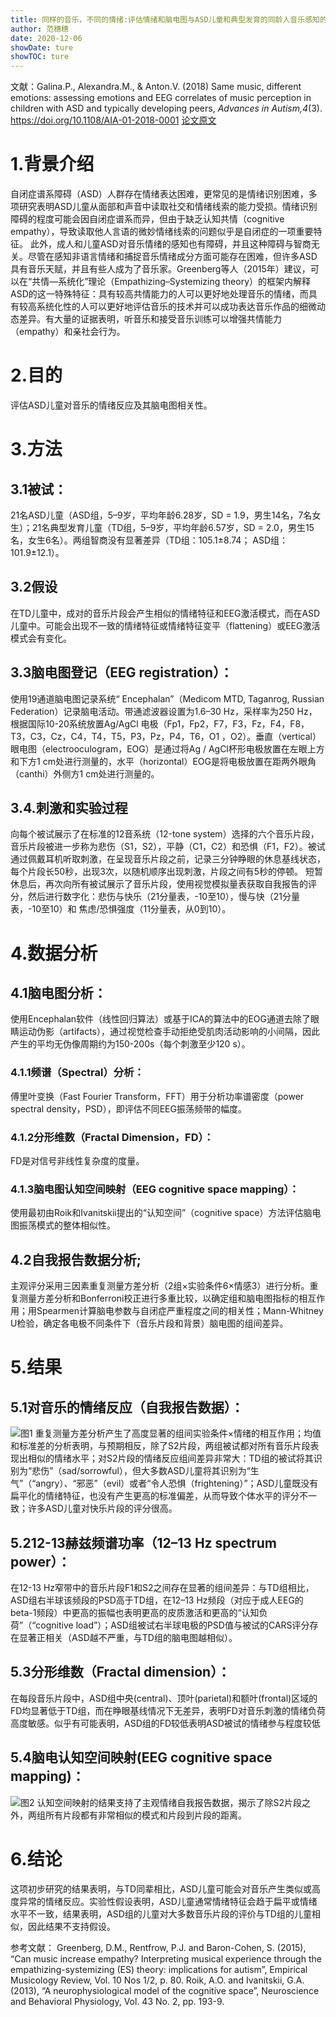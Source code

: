 ```yaml
---
title: 同样的音乐，不同的情绪:评估情绪和脑电图与ASD儿童和典型发育的同龄人音乐感知的关系
author: 范穗穗
date: 2020-12-06
showDate: ture
showTOC: ture
---
```

文献：Galina.P., Alexandra.M., & Anton.V. (2018) Same music, different emotions: assessing emotions and EEG correlates of music perception in children with ASD and typically developing peers, *Advances in Autism,4*(3). https://doi.org/10.1108/AIA-01-2018-0001
[论文原文](../Source_Files/2020-12-06-FSS2.pdf)
# 1.背景介绍
自闭症谱系障碍（ASD）人群存在情绪表达困难，更常见的是情绪识别困难，多项研究表明ASD儿童从面部和声音中读取社交和情绪线索的能力受损。情绪识别障碍的程度可能会因自闭症谱系而异，但由于缺乏认知共情（cognitive empathy），导致读取他人言语的微妙情绪线索的问题似乎是自闭症的一项重要特征。
此外，成人和儿童ASD对音乐情绪的感知也有障碍，并且这种障碍与智商无关。尽管在感知非语言情绪和捕捉音乐情绪成分方面可能存在困难，但许多ASD具有音乐天赋，并且有些人成为了音乐家。Greenberg等人（2015年）建议，可以在“共情—系统化”理论（Empathizing–Systemizing theory）的框架内解释ASD的这一特殊特征：具有较高共情能力的人可以更好地处理音乐的情绪，而具有较高系统化性的人可以更好地评估音乐的技术并可以成功表达音乐作品的细微动态差异。有大量的证据表明，听音乐和接受音乐训练可以增强共情能力（empathy）和亲社会行为。
# 2.目的
评估ASD儿童对音乐的情绪反应及其脑电图相关性。
# 3.方法
## 3.1被试：
21名ASD儿童（ASD组，5–9岁，平均年龄6.28岁，SD = 1.9，男生14名，7名女生）；21名典型发育儿童（TD组，5–9岁，平均年龄6.57岁，SD = 2.0，男生15名，女生6名）。两组智商没有显著差异（TD组：105.1±8.74； ASD组：101.9±12.1）。
## 3.2假设
在TD儿童中，成对的音乐片段会产生相似的情绪特征和EEG激活模式，而在ASD儿童中。可能会出现不一致的情绪特征或情绪特征变平（flattening）或EEG激活模式会有变化。
## 3.3脑电图登记（EEG registration）：
使用19通道脑电图记录系统“ Encephalan”（Medicom MTD, Taganrog, Russian Federation）记录脑电活动。带通滤波器设置为1.6–30 Hz，采样率为250 Hz，根据国际10-20系统放置Ag/AgCl 电极（Fp1，Fp2，F7，F3，Fz，F4，F8，T3，C3，Cz，C4，T4，T5，P3，Pz，P4，T6，O1 ，O2）。垂直（vertical）眼电图（electrooculogram，EOG）是通过将Ag / AgCl杯形电极放置在左眼上方和下方1 cm处进行测量的，水平（horizontal）EOG是将电极放置在距两外眼角（canthi）外侧方1 cm处进行测量的。
## 3.4.刺激和实验过程
向每个被试展示了在标准的12音系统（12-tone system）选择的六个音乐片段，音乐片段被进一步称为悲伤（S1，S2），平静（C1，C2）和恐惧（F1，F2）。被试通过佩戴耳机听取刺激，在呈现音乐片段之前，记录三分钟睁眼的休息基线状态，每个片段长50秒，出现3次，以随机顺序出现刺激，片段之间有5秒的停顿。
短暂休息后，再次向所有被试展示了音乐片段，使用视觉模拟量表获取自我报告的评分，然后进行数字化：悲伤与快乐（21分量表，-10至10），慢与快（21分量表，-10至10）和 焦虑/恐惧强度（11分量表，从0到10）。
# 4.数据分析
## 4.1脑电图分析：
使用Encephalan软件（线性回归算法）或基于ICA的算法中的EOG通道去除了眼睛运动伪影（artifacts），通过视觉检查手动拒绝受肌肉活动影响的小间隔，因此产生的平均无伪像周期约为150-200s（每个刺激至少120 s）。
### 4.1.1频谱（Spectral）分析：
傅里叶变换（Fast Fourier Transform，FFT）用于分析功率谱密度（power spectral density，PSD），即评估不同EEG振荡频带的幅度。
### 4.1.2分形维数（Fractal Dimension，FD）：
FD是对信号非线性复杂度的度量。
### 4.1.3脑电图认知空间映射（EEG cognitive space mapping）：
使用最初由Roik和Ivanitskii提出的“认知空间”（cognitive space）方法评估脑电图振荡模式的整体相似性。
## 4.2自我报告数据分析;
主观评分采用三因素重复测量方差分析（2组×实验条件6×情感3）进行分析。重复测量方差分析和Bonferroni校正进行多重比较，以确定组和脑电图指标的相互作用；用Spearmen计算脑电参数与自闭症严重程度之间的相关性；Mann-Whitney U检验，确定各电极不同条件下（音乐片段和背景）脑电图的组间差异。
# 5.结果
## 5.1对音乐的情绪反应（自我报告数据）：
![图1](../Supporting_Information/2020-12-06-FSS2-Fig1.png)
重复测量方差分析产生了高度显著的组间实验条件×情绪的相互作用；均值和标准差的分析表明，与预期相反，除了S2片段，两组被试都对所有音乐片段表现出相似的情绪水平；对S2片段的情绪反应组间差异非常大：TD组的被试将其识别为“悲伤”（sad/sorrowful），但大多数ASD儿童将其识别为“生气”（“angry）、“邪恶”（evil）或者“令人恐惧（frightening）”；ASD儿童既没有扁平化的情绪特征，也没有产生更高的标准偏差，从而导致个体水平的评分不一致；许多ASD儿童对快乐片段的评分很高。
## 5.212-13赫兹频谱功率（12–13 Hz spectrum power）：
在12-13 Hz窄带中的音乐片段F1和S2之间存在显著的组间差异：与TD组相比，ASD组右半球该频段的PSD高于TD组，在12–13 Hz频段（对应于成人EEG的beta-1频段）中更高的振幅也表明更高的皮质激活和更高的“认知负荷”（“cognitive load”）；ASD组被试右半球电极的PSD值与被试的CARS评分存在显著正相关（ASD越不严重，与TD组的脑电图越相似）。
## 5.3分形维数（Fractal dimension）：
在每段音乐片段中，ASD组中央(central)、顶叶(parietal)和额叶(frontal)区域的FD均显著低于TD组，而在睁眼基线情况下无差异，表明FD对音乐刺激的情绪负荷高度敏感。似乎有可能表明，ASD组的FD较低表明ASD被试的情绪参与程度较低
## 5.4脑电认知空间映射(EEG cognitive space mapping)：
![图2](../Supporting_Information/2020-12-06-FSS2-Fig2.png)
认知空间映射的结果支持了主观情绪自我报告数据，揭示了除S2片段之外，两组所有片段都有非常相似的模式和片段到片段的距离。
# 6.结论
这项初步研究的结果表明，与TD同辈相比，ASD儿童可能会对音乐产生类似或高度异常的情绪反应。实验性假设表明，ASD儿童通常情绪特征会趋于扁平或情绪水平不一致，结果表明，ASD组的儿童对大多数音乐片段的评价与TD组的儿童相似，因此结果不支持假设。

参考文献：
Greenberg, D.M., Rentfrow, P.J. and Baron-Cohen, S. (2015), “Can music increase empathy? Interpreting musical experience through the empathizing-systemizing (ES) theory: implications for autism”, Empirical Musicology Review, Vol. 10 Nos 1/2, p. 80.
Roik, A.O. and Ivanitskii, G.A. (2013), “A neurophysiological model of the cognitive space”, Neuroscience and Behavioral Physiology, Vol. 43 No. 2, pp. 193-9.

